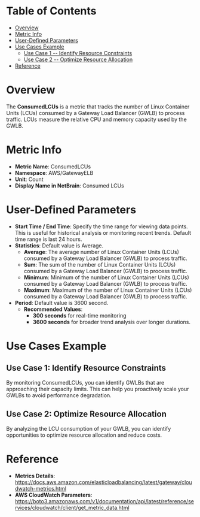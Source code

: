 # Table of Contents
- [Overview](#overview)
- [Metric Info](#metric-info)
- [User-Defined Parameters](#user-defined-parameters)
- [Use Cases Example](#example)
    - [Use Case 1 -- Identify Resource Constraints](#example-1) 
    - [Use Case 2 -- Optimize Resource Allocation](#example-2)
- [Reference](#reference)

# Overview <a name="overview"></a>
The <b>ConsumedLCUs</b> is a metric that tracks the number of Linux Container Units (LCUs) consumed by a Gateway Load Balancer (GWLB) to process traffic. LCUs measure the relative CPU and memory capacity used by the GWLB.

# Metric Info <a name="metric-info"></a>
* <b>Metric Name</b>: ConsumedLCUs
* <b>Namespace</b>: AWS/GatewayELB
* <b>Unit</b>: Count
* <b>Display Name in NetBrain</b>: Consumed LCUs

# User-Defined Parameters <a name="user-defined-parameters"></a>
* <b>Start Time / End Time</b>: Specify the time range for viewing data points. This is useful for historical analysis or monitoring recent trends. Default time range is last 24 hours.
* <b>Statistics</b>: Default value is Average.
  * <b>Average</b>: The average number of Linux Container Units (LCUs) consumed by a Gateway Load Balancer (GWLB) to process traffic.
  * <b>Sum</b>: The sum of the number of Linux Container Units (LCUs) consumed by a Gateway Load Balancer (GWLB) to process traffic.
  * <b>Minimum</b>: Minimum of the number of Linux Container Units (LCUs) consumed by a Gateway Load Balancer (GWLB) to process traffic.
  * <b>Maximum</b>: Maximum of the number of Linux Container Units (LCUs) consumed by a Gateway Load Balancer (GWLB) to process traffic.
* <b>Period</b>: Default value is 3600 second.
  * <b>Recommended Values</b>:
    * <b>300 seconds</b> for real-time monitoring
    * <b>3600 seconds</b> for broader trend analysis over longer durations.

# Use Cases Example <a name="example"></a>
## Use Case 1: Identify Resource Constraints <a name="example-1"></a>
By monitoring ConsumedLCUs, you can identify GWLBs that are approaching their capacity limits. This can help you proactively scale your GWLBs to avoid performance degradation.


## Use Case 2: Optimize Resource Allocation <a name="example-2"></a>
By analyzing the LCU consumption of your GWLB, you can identify opportunities to optimize resource allocation and reduce costs.


# Reference <a name="reference"></a>
* <b>Metrics Details</b>: https://docs.aws.amazon.com/elasticloadbalancing/latest/gateway/cloudwatch-metrics.html
* <b>AWS CloudWatch Parameters</b>: https://boto3.amazonaws.com/v1/documentation/api/latest/reference/services/cloudwatch/client/get_metric_data.html